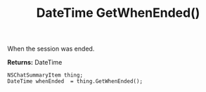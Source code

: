 ﻿---
uid: crmscript_ref_NSChatSummaryItem_GetWhenEnded
title: DateTime GetWhenEnded()
intellisense: NSChatSummaryItem.GetWhenEnded
keywords: NSChatSummaryItem, GetWhenEnded
so.topic: reference
---

When the session was ended.

**Returns:** DateTime


```crmscript
NSChatSummaryItem thing;
DateTime whenEnded  = thing.GetWhenEnded();
```



